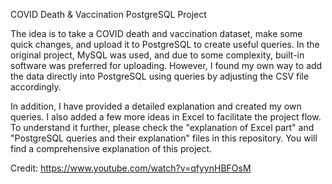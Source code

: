 COVID Death & Vaccination PostgreSQL Project

The idea is to take a COVID death and vaccination dataset, make some quick changes, and upload it to PostgreSQL to create useful queries. In the original project, MySQL was used, and due to some complexity, built-in software was preferred for uploading. However, I found my own way to add the data directly into PostgreSQL using queries by adjusting the CSV file accordingly.

In addition, I have provided a detailed explanation and created my own queries. I also added a few more ideas in Excel to facilitate the project flow. To understand it further, please check the "explanation of Excel part" and "PostgreSQL queries and their explanation" files in this repository. You will find a comprehensive explanation of this project.

Credit: https://www.youtube.com/watch?v=qfyynHBFOsM
